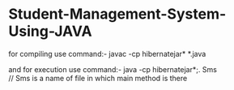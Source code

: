 # Student-Management-System-Using-JAVA
for compiling use command:- javac -cp hibernatejar\* *.java

and for execution use command:- java -cp hibernatejar\*;. Sms  
// Sms is a name of file in which main method is there
